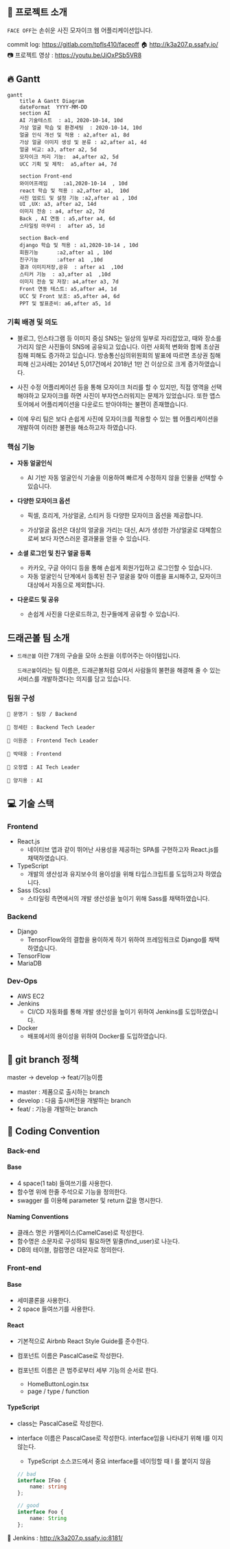 ## 📖 프로젝트 소개

`FACE OFF`는 손쉬운 사진 모자이크 웹 어플리케이션입니다.

commit log: https://gitlab.com/tpfls410/faceoff
:house: http://k3a207.p.ssafy.io/<br>
📷 프로젝트 영상 : https://youtu.be/JiOxPSb5VR8

## :fire: Gantt 

```mermaid
gantt
    title A Gantt Diagram
    dateFormat  YYYY-MM-DD
    section AI
    AI 기술테스트  : a1, 2020-10-14, 10d
    가상 얼굴 학습 및 환경세팅  : 2020-10-14, 10d
    얼굴 인식 개선 및 적용 : a2,after a1, 8d
    가상 얼굴 이미지 생성 및 분류 : a2,after a1, 4d
    얼굴 비교: a3, after a2, 5d
    모자이크 처리 기능:  a4,after a2, 5d
    UCC 기획 및 제작:  a5,after a4, 7d

    section Front-end
    와이어프레임     :a1,2020-10-14  , 10d
    react 학습 및 적용 : a2,after a1,  10d
    사진 업로드 및 설정 기능 :a2,after a1 , 10d
    UI ,UX: a3, after a2, 14d
    이미지 전송 : a4, after a2, 7d
    Back , AI 연동 : a5,after a4, 6d
    스타일링 마무리 :  after a5, 1d

    section Back-end
    django 학습 및 적용 : a1,2020-10-14 , 10d
    회원기능      :a2,after a1 , 10d
    친구기능      :after a1  ,10d
    결과 이미지저장,공유  : after a1  ,10d
    스티커 기능  : a3,after a1  ,10d
    이미지 전송 및 저장: a4,after a3, 7d
    Front 연동 테스트: a5,after a4, 1d
    UCC 및 Front 보조: a5,after a4, 6d
    PPT 및 발표준비: a6,after a5, 1d
```


### 기획 배경 및 의도

- 블로그, 인스타그램 등 이미지 중심 SNS는 일상의 일부로 자리잡았고, 때와 장소를 가리지 않은 사진들이 SNS에 공유되고 있습니다. 이런 사회적 변화와 함께 초상권 침해 피해도 증가하고 있습니다. 방송통신심의위원회의 발표에 따르면 초상권 침해 피해 신고사례는
  2014년 5,017건에서 2018년 1만 건 이상으로 크게 증가하였습니다. 

- 사진 수정 어플리케이션 등을 통해 모자이크 처리를 할 수 있지만, 직접 영역을 선택해야하고 모자이크를 하면 사진이 부자연스러워지는 문제가 있었습니다. 또한 앱스토어에서 어플리케이션을 다운로드 받아야하는 불편이 존재했습니다.

- 이에 우리 팀은 보다 손쉽게 사진에 모자이크를 적용할 수 있는 웹 어플리케이션을 개발하여 이러한 불편을 해소하고자 하였습니다.



### 핵심 기능

- **자동 얼굴인식**

  - AI 기반 자동 얼굴인식 기술을 이용하여 빠르게 수정하지 않을 인물을 선택할 수 있습니다.

  

- **다양한 모자이크 옵션**

  - 픽셀, 흐리게, 가상얼굴, 스티커 등 다양한 모자이크 옵션을 제공합니다.

  - 가상얼굴 옵션은 대상의 얼굴을 가리는 대신, AI가 생성한 가상얼굴로 대체함으로써 보다 자연스러운 결과물을 얻을 수 있습니다.

    

- **소셜 로그인 및 친구 얼굴 등록**

  - 카카오, 구글 아이디 등을 통해 손쉽게 회원가입하고 로그인할 수 있습니다.
  - 자동 얼굴인식 단계에서 등록된 친구 얼굴을 찾아 이름을 표시해주고, 모자이크 대상에서 자동으로 제외합니다.



- **다운로드 및 공유**
  - 손쉽게 사진을 다운로드하고, 친구들에게 공유할 수 있습니다.




## 드래곤볼 팀 소개

- `드래곤볼` 이란 7개의 구슬을 모아 소원을 이루어주는 아이템입니다.

   `드래곤볼`이라는 팀 이름은, 드래곤볼처럼 모여서 사람들의 불편을 해결해 줄 수 있는 서비스를 개발하겠다는 의지를 담고 있습니다.



### 팀원 구성

	👦 문명기 : 팀장 / Backend 
	
	🧑 정세린 : Backend Tech Leader
	
	🧔 이원준 : Frontend Tech Leader
	
	🧑 박태웅 : Frontend
	
	🧒 오정엽 : AI Tech Leader
	
	🧒 양지용 : AI



## 💻 기술 스택

### Frontend

- React.js 
  - 네이티브 앱과 같이 뛰어난 사용성을 제공하는 SPA를 구현하고자 React.js를 채택하였습니다.
- TypeScript
  - 개발의 생산성과 유지보수의 용이성을 위해 타입스크립트를 도입하고자 하였습니다.
- Sass (Scss)
  - 스타일링 측면에서의 개발 생산성을 높이기 위해 Sass를 채택하였습니다.


### Backend

- Django
  - TensorFlow와의 결합을 용이하게 하기 위하여 프레임워크로 Django를 채택하였습니다.
- TensorFlow
- MariaDB



### Dev-Ops

- AWS EC2
- Jenkins
  - CI/CD 자동화를 통해 개발 생산성을 높이기 위하여 Jenkins를 도입하였습니다.
- Docker
  - 배포에서의 용이성을 위하여 Docker를 도입하였습니다.


## :hammer: git branch 정책 
 master -> develop -> feat/기능이름

- master : 제품으로 출시하는 branch
- develop : 다음 출시버전을 개발하는 branch
- feat/ : 기능을 개발하는 branch 


## :page_facing_up: Coding Convention

### Back-end 

#### Base

- 4 space(1 tab) 들여쓰기를 사용한다.
- 함수명 위에 한줄 주석으로 기능을 정의한다.
- swagger 를 이용해 parameter 및 return 값을 명시한다. 

#### Naming Conventions

- 클래스 명은 카멜케이스(CamelCase)로 작성한다.
- 함수명은 소문자로 구성하되 필요하면 밑줄(find_user)로 나눈다.
- DB의 테이블, 컬럼명은 대문자로 정의한다. 

### Front-end 

#### Base

- 세미콜론을 사용한다.
- 2 space 들여쓰기를 사용한다.

#### React

- 기본적으로 Airbnb React Style Guide를 준수한다.

- 컴포넌트 이름은 PascalCase로 작성한다.

- 컴포넌트 이름은 큰 범주로부터 세부 기능의 순서로 한다.

  - HomeButtonLogin.tsx
  - page / type / function

#### TypeScript

- class는 PascalCase로 작성한다.

- interface 이름은 PascalCase로 작성한다. interface임을 나타내기 위해 I를 이지 않는다.

  - TypeScript 소스코드에서 중요 interface를 네이밍할 때 I 를 붙이지 않음

  ``` typescript
  // bad
  interface IFoo {
      name: string
  };
  
  // good
  interface Foo {
      name: String
  };

  ```







:memo: Jenkins : http://k3a207.p.ssafy.io:8181/


